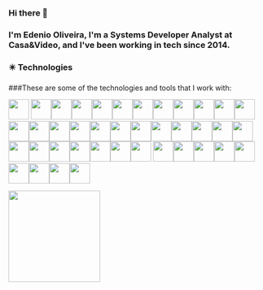 ### Hi there 👋

### I'm Edenio Oliveira, I'm a Systems Developer Analyst at Casa&Video, and I've been working in tech since 2014.

### :eight_pointed_black_star: Technologies

###These are some of the technologies and tools that I work with:

<img src="https://cdn.jsdelivr.net/gh/devicons/devicon/icons/java/java-original.svg" width="40" height="40"/> <img src="https://cdn.jsdelivr.net/gh/devicons/devicon/icons/linux/linux-original.svg" width="40" height="40"/><img src="https://cdn.jsdelivr.net/gh/devicons/devicon/icons/javascript/javascript-original.svg" width="40" height="40" /><img src="https://cdn.jsdelivr.net/gh/devicons/devicon/icons/typescript/typescript-original.svg" width="40" height="40" /><img src="https://cdn.jsdelivr.net/gh/devicons/devicon/icons/spring/spring-original.svg" width="40" height="40"/><img src="https://cdn.jsdelivr.net/gh/devicons/devicon/icons/postgresql/postgresql-original-wordmark.svg" width="40" height="40" /><img src="https://cdn.jsdelivr.net/gh/devicons/devicon/icons/mysql/mysql-original-wordmark.svg" width="40" height="40" /><img src="https://cdn.jsdelivr.net/gh/devicons/devicon/icons/microsoftsqlserver/microsoftsqlserver-plain-wordmark.svg" width="40" height="40" /><img src="https://cdn.jsdelivr.net/gh/devicons/devicon/icons/windows8/windows8-original.svg" width="40" height="40" /><img src="https://cdn.jsdelivr.net/gh/devicons/devicon/icons/docker/docker-original-wordmark.svg" width="40" height="40" /><img src="https://cdn.jsdelivr.net/gh/devicons/devicon/icons/kubernetes/kubernetes-plain-wordmark.svg" width="40" height="40" /><img src="https://cdn.jsdelivr.net/gh/devicons/devicon/icons/heroku/heroku-original-wordmark.svg" width="40" height="40" /><img src="https://cdn.jsdelivr.net/gh/devicons/devicon/icons/apachekafka/apachekafka-original-wordmark.svg" width="40" height="40" /><img src="https://cdn.jsdelivr.net/gh/devicons/devicon/icons/csharp/csharp-original.svg" width="40" height="40" /><img src="https://cdn.jsdelivr.net/gh/devicons/devicon/icons/figma/figma-original.svg" width="40" height="40" /><img src="https://cdn.jsdelivr.net/gh/devicons/devicon/icons/flutter/flutter-original.svg" width="40" height="40" /><img src="https://cdn.jsdelivr.net/gh/devicons/devicon/icons/gimp/gimp-original-wordmark.svg" width="40" height="40" /><img src="https://cdn.jsdelivr.net/gh/devicons/devicon/icons/github/github-original-wordmark.svg" width="40" height="40" /><img src="https://cdn.jsdelivr.net/gh/devicons/devicon/icons/gitlab/gitlab-original-wordmark.svg" width="40" height="40" /><img src="https://cdn.jsdelivr.net/gh/devicons/devicon/icons/inkscape/inkscape-original-wordmark.svg" width="40" height="40" /><img src="https://cdn.jsdelivr.net/gh/devicons/devicon/icons/html5/html5-original-wordmark.svg" width="40" height="40" /><img src="https://cdn.jsdelivr.net/gh/devicons/devicon/icons/pycharm/pycharm-original.svg" width="40" height="40" /><img src="https://cdn.jsdelivr.net/gh/devicons/devicon/icons/python/python-original-wordmark.svg" width="40" height="40" /><img src="https://cdn.jsdelivr.net/gh/devicons/devicon/icons/tomcat/tomcat-original-wordmark.svg" width="40" height="40" /><img src="https://cdn.jsdelivr.net/gh/devicons/devicon/icons/unity/unity-original.svg" width="40" height="40" /><img src="https://cdn.jsdelivr.net/gh/devicons/devicon/icons/ubuntu/ubuntu-plain-wordmark.svg" width="40" height="40"/><img src="https://cdn.jsdelivr.net/gh/devicons/devicon/icons/visualstudio/visualstudio-plain.svg" width="40" height="40" /><img src="https://cdn.jsdelivr.net/gh/devicons/devicon/icons/vscode/vscode-original-wordmark.svg" width="40" height="40" /><img src="https://cdn.jsdelivr.net/gh/devicons/devicon/icons/yarn/yarn-original.svg" width="40" height="40" /><img src="https://cdn.jsdelivr.net/gh/devicons/devicon/icons/opencv/opencv-original-wordmark.svg" width="40" height="40" /><img src="https://cdn.jsdelivr.net/gh/devicons/devicon/icons/blender/blender-original.svg" width="40" height="40"/> <img src="https://cdn.jsdelivr.net/gh/devicons/devicon/icons/pytest/pytest-original.svg" width="40" height="40" /><img src="https://cdn.jsdelivr.net/gh/devicons/devicon/icons/rstudio/rstudio-original.svg" width="40" height="40" /><img src="https://cdn.jsdelivr.net/gh/devicons/devicon/icons/react/react-original.svg" width="40" height="40" /><img src="https://cdn.jsdelivr.net/gh/devicons/devicon/icons/r/r-original.svg" width="40" height="40" /><img src="https://cdn.jsdelivr.net/gh/devicons/devicon/icons/npm/npm-original-wordmark.svg" width="40" height="40" /><img src="https://cdn.jsdelivr.net/gh/devicons/devicon/icons/jira/jira-original-wordmark.svg" width="40" height="40" /><img src="https://cdn.jsdelivr.net/gh/devicons/devicon/icons/firebase/firebase-plain.svg" width="40" height="40" /><img src="https://cdn.jsdelivr.net/gh/devicons/devicon/icons/bootstrap/bootstrap-original.svg" width="40" height="40" /><img src="https://cdn.jsdelivr.net/gh/devicons/devicon/icons/androidstudio/androidstudio-original.svg" width="40" height="40" />
          
          
          
                  
 <div>
<a href="https://github.com/edenio">
<img height="180em" src="https://github-readme-stats.vercel.app/api/top-langs/?username=edenio&layout=compact&langs_count=7&theme=dracula"/>
</div>

<!--
**edenio/Edenio** is a ✨ _special_ ✨ repository because its `README.md` (this file) appears on your GitHub profile.

Here are some ideas to get you started:

- 🔭 I’m currently working on ...
- 🌱 I’m currently learning ...
- 👯 I’m looking to collaborate on ...
- 🤔 I’m looking for help with ...
- 💬 Ask me about ...
- 📫 How to reach me: ...
- 😄 Pronouns: ...
- ⚡ Fun fact: ...
-->
